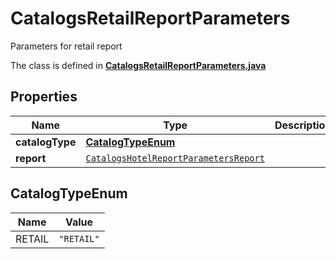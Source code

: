 

# CatalogsRetailReportParameters

Parameters for retail report

The class is defined in **[CatalogsRetailReportParameters.java](../../src/main/java/org/openapitools/model/CatalogsRetailReportParameters.java)**

## Properties

Name | Type | Description | Notes
------------ | ------------- | ------------- | -------------
**catalogType** | [**CatalogTypeEnum**](#CatalogTypeEnum) |  | 
**report** | [`CatalogsHotelReportParametersReport`](CatalogsHotelReportParametersReport.md) |  | 

## CatalogTypeEnum

Name | Value
---- | -----
RETAIL | `"RETAIL"`



